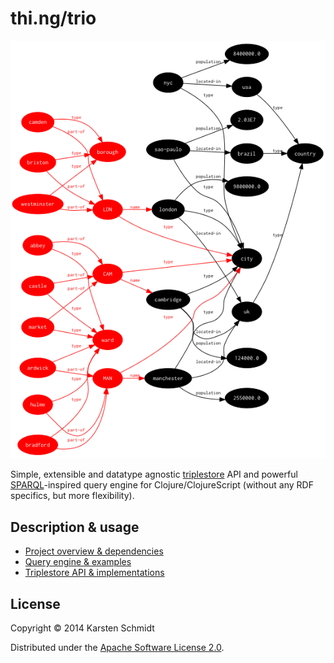 # thi.ng/trio

![Example graph](assets/multigraph.png)

Simple, extensible and datatype agnostic
[triplestore](http://en.wikipedia.org/wiki/Triplestore) API and
powerful [SPARQL](http://en.wikipedia.org/wiki/SPARQL)-inspired query
engine for Clojure/ClojureScript (without any RDF specifics, but more
flexibility).

## Description & usage

- [Project overview & dependencies](src/index.org)
- [Query engine & examples](src/query.org)
- [Triplestore API & implementations](src/core.org)

## License

Copyright © 2014 Karsten Schmidt

Distributed under the [Apache Software License 2.0](http://www.apache.org/licenses/LICENSE-2.0).
